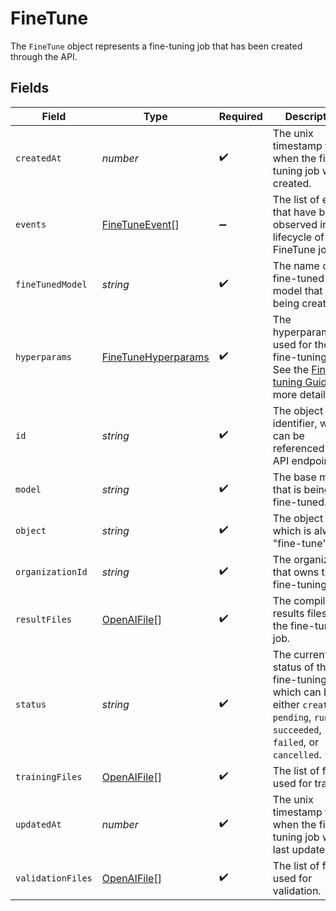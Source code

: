 # FineTune

The `FineTune` object represents a fine-tuning job that has been created through the API.



## Fields

| Field                                                                                                                                     | Type                                                                                                                                      | Required                                                                                                                                  | Description                                                                                                                               |
| ----------------------------------------------------------------------------------------------------------------------------------------- | ----------------------------------------------------------------------------------------------------------------------------------------- | ----------------------------------------------------------------------------------------------------------------------------------------- | ----------------------------------------------------------------------------------------------------------------------------------------- |
| `createdAt`                                                                                                                               | *number*                                                                                                                                  | :heavy_check_mark:                                                                                                                        | The unix timestamp for when the fine-tuning job was created.                                                                              |
| `events`                                                                                                                                  | [FineTuneEvent](../../models/shared/finetuneevent.md)[]                                                                                   | :heavy_minus_sign:                                                                                                                        | The list of events that have been observed in the lifecycle of the FineTune job.                                                          |
| `fineTunedModel`                                                                                                                          | *string*                                                                                                                                  | :heavy_check_mark:                                                                                                                        | The name of the fine-tuned model that is being created.                                                                                   |
| `hyperparams`                                                                                                                             | [FineTuneHyperparams](../../models/shared/finetunehyperparams.md)                                                                         | :heavy_check_mark:                                                                                                                        | The hyperparameters used for the fine-tuning job. See the [Fine-tuning Guide](/docs/guides/fine-tuning/hyperparameters) for more details. |
| `id`                                                                                                                                      | *string*                                                                                                                                  | :heavy_check_mark:                                                                                                                        | The object identifier, which can be referenced in the API endpoints.                                                                      |
| `model`                                                                                                                                   | *string*                                                                                                                                  | :heavy_check_mark:                                                                                                                        | The base model that is being fine-tuned.                                                                                                  |
| `object`                                                                                                                                  | *string*                                                                                                                                  | :heavy_check_mark:                                                                                                                        | The object type, which is always "fine-tune".                                                                                             |
| `organizationId`                                                                                                                          | *string*                                                                                                                                  | :heavy_check_mark:                                                                                                                        | The organization that owns the fine-tuning job.                                                                                           |
| `resultFiles`                                                                                                                             | [OpenAIFile](../../models/shared/openaifile.md)[]                                                                                         | :heavy_check_mark:                                                                                                                        | The compiled results files for the fine-tuning job.                                                                                       |
| `status`                                                                                                                                  | *string*                                                                                                                                  | :heavy_check_mark:                                                                                                                        | The current status of the fine-tuning job, which can be either `created`, `pending`, `running`, `succeeded`, `failed`, or `cancelled`.    |
| `trainingFiles`                                                                                                                           | [OpenAIFile](../../models/shared/openaifile.md)[]                                                                                         | :heavy_check_mark:                                                                                                                        | The list of files used for training.                                                                                                      |
| `updatedAt`                                                                                                                               | *number*                                                                                                                                  | :heavy_check_mark:                                                                                                                        | The unix timestamp for when the fine-tuning job was last updated.                                                                         |
| `validationFiles`                                                                                                                         | [OpenAIFile](../../models/shared/openaifile.md)[]                                                                                         | :heavy_check_mark:                                                                                                                        | The list of files used for validation.                                                                                                    |